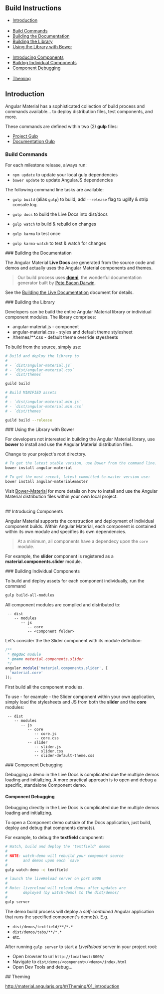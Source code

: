 ## Build Instructions

* [Introduction](#intro)<br/><br/>
* [Build Commands](#commands)
* [Building the Documentation](#livedocs)
* [Building the Library](#builds)
* [Using the Library with Bower](#bower)<br/><br/>
* [Introducing Components](#comp)
* [Buildng Individual Components](#comp_builds)
* [Component Debugging](#comp_debug)<br/><br/>
* [Theming](#themes)


## <a name="intro"></a> Introduction

Angular Material has a sophisticated collection of build process and commands available... to deploy distribution files, test components, and more.

These commands are defined within two (2) **gulp** files:

* [Project Gulp](../../gulpfile.js)
* [Documentation Gulp](../gulpfile.js)


### <a name="commands"></a> Build Commands

For each milestone release, always run:

- `npm update` to update your local gulp dependencies
- `bower update` to update AngularJS dependencies

The following command line tasks are available:

- `gulp build` (alias `gulp`) to build, add `--release` flag to uglify & strip console.log.
- `gulp docs` to build the Live Docs into dist/docs
- `gulp watch` to build & rebuild on changes


- `gulp karma` to test once
- `gulp karma-watch` to test & watch for changes

###<a name="livedocs"></a>  Building the Documentation

The Angular Material **Live Docs** are generated from the source code and demos and actually uses the Angular Material components and themes.

> Our build process uses **[dgeni](http://github.com/angular/dgeni)**, the wonderful documentation generator built by [Pete Bacon Darwin](https://github.com/petebacondarwin).

See the [Building the Live Documentation](../README.md#docs) document for details.

###<a name="builds"></a>  Building the Library

Developers can be build the entire Angular Material library or individual component modules. The library comprises:

* angular-material.js - component
* angular-material.css - styles and default theme stylesheet
* /themes/**.css  - default theme override styesheets

To build from the source, simply use:

```bash
# Build and deploy the library to
#
# - `dist/angular-material.js`
# - `dist/angular-material.css`
# - `dist/themes`

guild build

# Build MINIFIED assets
#
# - `dist/angular-material.min.js`
# - `dist/angular-material.min.css`
# - `dist/themes`

guild build --release
```

###<a name="bower"></a>  Using the Library with Bower 

For developers not interested in building the Angular Material library, use **bower** to install and use the Angular Material distribution files. 

Change to your project's root directory.

```bash
# To get the latest stable version, use Bower from the command line.
bower install angular-material

# To get the most recent, latest committed-to-master version use:
bower install angular-material#master
```

Visit [Bower-Material](https://github.com/angular/bower-material/blob/master/README.md) for more details on how to install and use the Angular Material distribution files within your own local project.

<br/>
##<a name="comp"></a> Introducing Components

Angular Material supports the construction and deployment of individual component builds. Within Angular Material, each component is contained within its own module and specifies its own dependencies.

> At a minimum, all components have a dependecy upon the `core` module.

For example, the **slider** component is registered as a **material.components.slider** module.

###<a name="comp_builds"></a> Building Individual Components

To build and deploy assets for each component individually, run the command

```bash
gulp build-all-modules
```

All component modules are compiled and distributed to:

```text
 -- dist
    -- modules
	   -- js
	      -- core
	      -- <component folder>
```

Let's consider the the Slider component with its module definition:


```js
/**
 * @ngdoc module
 * @name material.components.slider
 */
angular.module('material.components.slider', [
  'material.core'
]);
```

First build all the component modules.

To use - for example - the Slider component within your own application, simply load the stylesheets and JS from both the **slider** and the **core** modules:


```text
 -- dist
    -- modules
	   -- js
	      -- core
		     -- core.js
		     -- core.css
	      -- slider
		     -- slider.js
			 -- slider.css
			 -- slider-default-theme.css
```

###<a name="comp_debug"></a> Component Debugging

Debugging a demo in the Live Docs is complicated due the multiple demos loading and initializing. A more practical approach is to open and debug a specific, standalone Component demo.

#### Component Debugging

Debugging directly in the Live Docs is complicated due the multiple demos loading and initializing. 

To open a Component demo outside of the Docs application, just build, deploy and debug that compnents demo(s).

For example, to debug the **textfield** component:

```bash
# Watch, build and deploy the 'textfield' demos
#
# NOTE: watch-demo will rebuild your component source
#       and demos upon each `save`
#
gulp watch-demo -c textfield

# launch the liveReload server on port 8000
#
# Note: livereload will reload demos after updates are
#       deployed (by watch-demo) to the dist/demos/
#
gulp server
```

The demo build process will deploy a *self-contained* Angular application that runs the specified component's demo(s). E.g.

* `dist/demos/textfield/**/*.*`
* `dist/demos/tabs/**/*.*`
*  etc.

After running `gulp server` to start a *LiveReload* server in your project root:

* Open browser to url `http://localhost:8000/`
* Navigate to `dist/demos/<component>/<demo>/index.html`
* Open Dev Tools and debug...


##<a name="themes"></a> Theming

http://material.angularjs.org/#/Theming/01_introduction

